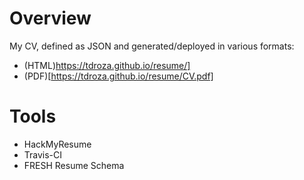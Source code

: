 # Overview
My CV, defined as JSON and generated/deployed in various formats:
- (HTML)https://tdroza.github.io/resume/]
- (PDF)[https://tdroza.github.io/resume/CV.pdf]

# Tools
- HackMyResume
- Travis-CI
- FRESH Resume Schema
